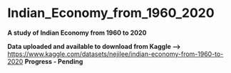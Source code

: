 # Indian_Economy_from_1960_2020
**A study of Indian Economy from 1960 to 2020**

**Data uploaded and available to download from Kaggle -->** https://www.kaggle.com/datasets/nejilee/indian-economy-from-1960-to-2020
**Progress - Pending**
